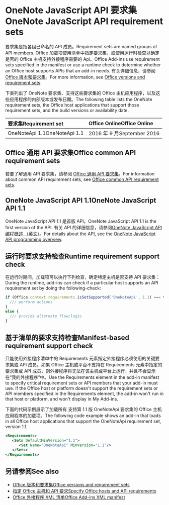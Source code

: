 # <a name="onenote-javascript-api-requirement-sets"></a><span data-ttu-id="2fe46-101">OneNote JavaScript API 要求集</span><span class="sxs-lookup"><span data-stu-id="2fe46-101">OneNote JavaScript API requirement sets</span></span>

<span data-ttu-id="2fe46-102">要求集是指各组已命名的 API 成员。</span><span class="sxs-lookup"><span data-stu-id="2fe46-102">Requirement sets are named groups of API members.</span></span> <span data-ttu-id="2fe46-103">Office 加载项使用清单中指定要求集，或使用运行时检查以确定是否的 Office 主机支持外接程序需要的 Api。</span><span class="sxs-lookup"><span data-stu-id="2fe46-103">Office Add-ins use requirement sets specified in the manifest or use a runtime check to determine whether an Office host supports APIs that an add-in needs.</span></span> <span data-ttu-id="2fe46-104">有关详细信息，请参阅[Office 版本和要求集](https://docs.microsoft.com/office/dev/add-ins/develop/office-versions-and-requirement-sets)。</span><span class="sxs-lookup"><span data-stu-id="2fe46-104">For more information, see [Office versions and requirement sets](https://docs.microsoft.com/office/dev/add-ins/develop/office-versions-and-requirement-sets).</span></span>

<span data-ttu-id="2fe46-105">下表列出了 OneNote 要求集、支持这些要求集的 Office 主机应用程序，以及这些应用程序的内部版本或发布日期。</span><span class="sxs-lookup"><span data-stu-id="2fe46-105">The following table lists the OneNote requirement sets, the Office host applications that support those requirement sets, and the build versions or availability date.</span></span>

|  <span data-ttu-id="2fe46-106">要求集</span><span class="sxs-lookup"><span data-stu-id="2fe46-106">Requirement set</span></span>  |  <span data-ttu-id="2fe46-107">Office Online</span><span class="sxs-lookup"><span data-stu-id="2fe46-107">Office Online</span></span> | 
|:-----|:-----|
| <span data-ttu-id="2fe46-108">OneNoteApi 1.1</span><span class="sxs-lookup"><span data-stu-id="2fe46-108">OneNoteApi 1.1</span></span>  | <span data-ttu-id="2fe46-109">2016 年 9 月</span><span class="sxs-lookup"><span data-stu-id="2fe46-109">September 2016</span></span> |  

## <a name="office-common-api-requirement-sets"></a><span data-ttu-id="2fe46-110">Office 通用 API 要求集</span><span class="sxs-lookup"><span data-stu-id="2fe46-110">Office common API requirement sets</span></span>

<span data-ttu-id="2fe46-111">若要了解通用 API 要求集，请参阅 [Office 通用 API 要求集](office-add-in-requirement-sets.md)。</span><span class="sxs-lookup"><span data-stu-id="2fe46-111">For information about common API requirement sets, see [Office common API requirement sets](office-add-in-requirement-sets.md).</span></span>

## <a name="onenote-javascript-api-11"></a><span data-ttu-id="2fe46-112">OneNote JavaScript API 1.1</span><span class="sxs-lookup"><span data-stu-id="2fe46-112">OneNote JavaScript API 1.1</span></span> 

<span data-ttu-id="2fe46-113">OneNote JavaScript API 1.1 是首版 API。</span><span class="sxs-lookup"><span data-stu-id="2fe46-113">OneNote JavaScript API 1.1 is the first version of the API.</span></span> <span data-ttu-id="2fe46-114">有关 API 的详细信息，请参阅[OneNote JavaScript API 编程概述 （英文）](https://docs.microsoft.com/office/dev/add-ins/onenote/onenote-add-ins-programming-overview)。</span><span class="sxs-lookup"><span data-stu-id="2fe46-114">For details about the API, see the [OneNote JavaScript API programming overview](https://docs.microsoft.com/office/dev/add-ins/onenote/onenote-add-ins-programming-overview).</span></span>

## <a name="runtime-requirement-support-check"></a><span data-ttu-id="2fe46-115">运行时要求支持检查</span><span class="sxs-lookup"><span data-stu-id="2fe46-115">Runtime requirement support check</span></span>

<span data-ttu-id="2fe46-116">在运行时期间，加载项可以执行下列检查，确定特定主机是否支持 API 要求集：</span><span class="sxs-lookup"><span data-stu-id="2fe46-116">During the runtime, add-ins can check if a particular host supports an API requirement set by doing the following-check:</span></span> 

```js
if (Office.context.requirements.isSetSupported('OneNoteApi', 1.1) === true) {
  /// perform actions
}
else {
  /// provide alternate flow/logic
}
```

## <a name="manifest-based-requirement-support-check"></a><span data-ttu-id="2fe46-117">基于清单的要求支持检查</span><span class="sxs-lookup"><span data-stu-id="2fe46-117">Manifest-based requirement support check</span></span>

<span data-ttu-id="2fe46-p103">只能使用外接程序清单中的 Requirements 元素指定外接程序必须使用的关键要求集或 API 成员。如果 Office 主机或平台不支持在 Requirements 元素中指定的要求集或 API 成员，则外接程序将无法在该主机或平台上运行，并且不会显示在“我的外接程序”中。</span><span class="sxs-lookup"><span data-stu-id="2fe46-p103">Use the Requirements element in the add-in manifest to specify critical requirement sets or API members that your add-in must use. If the Office host or platform doesn't support the requirement sets or API members specified in the Requirements element, the add-in won't run in that host or platform, and won't display in My Add-ins.</span></span>

<span data-ttu-id="2fe46-120">下面的代码示例展示了加载所有 支持第 1.1 版 OneNoteApi 要求集的 Office 主机应用程序的加载项。</span><span class="sxs-lookup"><span data-stu-id="2fe46-120">The following code example shows an add-in that loads in all Office host applications that support the OneNoteApi requirement set, version 1.1.</span></span>

```xml
<Requirements>
   <Sets DefaultMinVersion="1.1">
      <Set Name="OneNoteApi" MinVersion="1.1"/>
   </Sets>
</Requirements>
```

## <a name="see-also"></a><span data-ttu-id="2fe46-121">另请参阅</span><span class="sxs-lookup"><span data-stu-id="2fe46-121">See also</span></span>

- [<span data-ttu-id="2fe46-122">Office 版本和要求集</span><span class="sxs-lookup"><span data-stu-id="2fe46-122">Office versions and requirement sets</span></span>](https://docs.microsoft.com/office/dev/add-ins/develop/office-versions-and-requirement-sets)
- [<span data-ttu-id="2fe46-123">指定 Office 主机和 API 要求</span><span class="sxs-lookup"><span data-stu-id="2fe46-123">Specify Office hosts and API requirements</span></span>](https://docs.microsoft.com/office/dev/add-ins/develop/specify-office-hosts-and-api-requirements)
- [<span data-ttu-id="2fe46-124">Office 外接程序 XML 清单</span><span class="sxs-lookup"><span data-stu-id="2fe46-124">Office Add-ins XML manifest</span></span>](https://docs.microsoft.com/office/dev/add-ins/develop/add-in-manifests)
